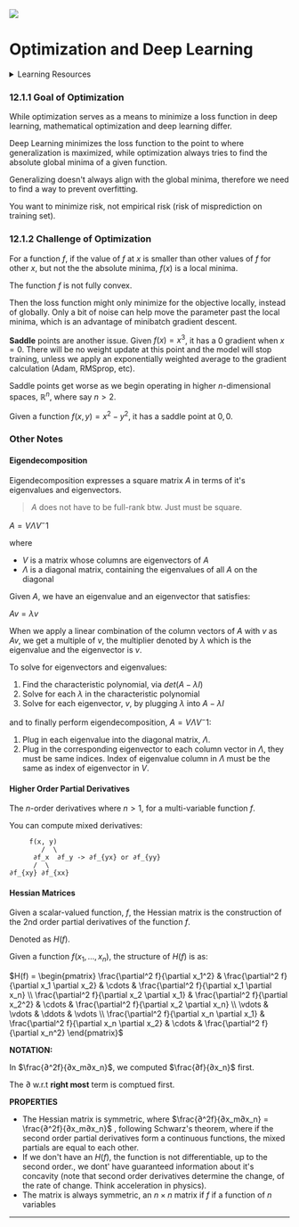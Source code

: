 <img src = 'https://losslandscape.com/wp-content/uploads/2019/09/loss-landscape-research-3.jpg'>

# Optimization and Deep Learning

<details><summary>Learning Resources</summary>

- [D2l.ai, Optimization Algorithms](https://d2l.ai/chapter_optimization/index.html)
- [gpt4o, my technical co-founder](chatgpt.com)

</details>

### 12.1.1 Goal of Optimization

While optimization serves as a means to minimize a loss function in deep learning, mathematical optimization and deep learning differ.

Deep Learning minimizes the loss function to the point to where generalization is maximized, while optimization always tries to find the absolute global minima of a given function.

Generalizing doesn't always align with the global minima, therefore we need to find a way to prevent overfitting.

You want to minimize risk, not empirical risk (risk of misprediction on training set).

### 12.1.2 Challenge of Optimization

For a function $f$, if the value of $f$ at $x$ is smaller than other values of $f$ for other $x$, but not the the absolute minima, $f(x)$ is a local minima. 

The function $f$ is not fully convex.

Then the loss function might only minimize for the objective locally, instead of globally. Only a bit of noise can help move the parameter past the local minima, which is an advantage of minibatch gradient descent.

**Saddle** points are another issue. Given $f(x) = x^3$, it has a $0$ gradient when $x = 0$. There will be no weight update at this point and the model will stop training, unless we apply an exponentially weighted average to the gradient calculation (Adam, RMSprop, etc).

Saddle points get worse as we begin operating in higher $n$-dimensional spaces, $\mathbb{R}^n$, where say $n > 2$.

Given a function $f(x, y) = x^2 - y^2$, it has a saddle point at $0, 0$.


### Other Notes

#### **Eigendecomposition**

Eigendecomposition expresses a square matrix $A$ in terms of it's eigenvalues and eigenvectors. 

> $A$ does not have to be full-rank btw. Just must be square.

$A = V\Lambda V^-1$

where 

- $V$ is a matrix whose columns are eigenvectors of $A$
- $\Lambda$ is a diagonal matrix, containing the eigenvalues of all $A$ on the diagonal

Given $A$, we have an eigenvalue and an eigenvector that satisfies:

$Av = \lambda v$

When we apply a linear combination of the column vectors of $A$ with $v$ as $Av$, we get a multiple of $v$, the multiplier denoted by $\lambda$ which is the eigenvalue and the eigenvector is $v$.

To solve for eigenvectors and eigenvalues:

1. Find the characteristic polynomial, via $det(A - \lambda I)$
2. Solve for each $\lambda$ in the characteristic polynomial
3. Solve for each eigenvector, $v$, by plugging $\lambda$ into $A - \lambda I$

and to finally perform eigendecomposition, $A = V\Lambda V^-1$:

1. Plug in each eigenvalue into the diagonal matrix, $\Lambda$.
2. Plug in the corresponding eigenvector to each column vector in $\Lambda$, they must be same indices. Index of eigenvalue column in $\Lambda$ must be the same as index of eigenvector in $V$.

#### **Higher Order Partial Derivatives**

The $n$-order derivatives where $n > 1$, for a multi-variable function $f$. 

You can compute mixed derivatives:

```
     f(x, y)
        /  \
      ∂f_x  ∂f_y -> ∂f_{yx} or ∂f_{yy}
      /  \    
∂f_{xy} ∂f_{xx} 

```

#### **Hessian Matrices**

Given a scalar-valued function, $f$, the Hessian matrix is the construction of the 2nd order partial derivatives of the function $f$.

Denoted as $H(f)$.

Given a function $f(x_1, ..., x_n)$, the structure of $H(f)$ is as:

$H(f) = \begin{pmatrix} \frac{\partial^2 f}{\partial x_1^2} & \frac{\partial^2 f}{\partial x_1 \partial x_2} & \cdots & \frac{\partial^2 f}{\partial x_1 \partial x_n} \\ \frac{\partial^2 f}{\partial x_2 \partial x_1} & \frac{\partial^2 f}{\partial x_2^2} & \cdots & \frac{\partial^2 f}{\partial x_2 \partial x_n} \\ \vdots & \vdots & \ddots & \vdots \\ \frac{\partial^2 f}{\partial x_n \partial x_1} & \frac{\partial^2 f}{\partial x_n \partial x_2} & \cdots & \frac{\partial^2 f}{\partial x_n^2} \end{pmatrix}$


**NOTATION:**

In $\frac{∂^2f}{∂x_m∂x_n}$, we computed $\frac{∂f}{∂x_n}$ first.

The $∂$ w.r.t **right most** term is comptued first.

**PROPERTIES**

- The Hessian matrix is symmetric, where $\frac{∂^2f}{∂x_m∂x_n} = \frac{∂^2f}{∂x_m∂x_n}$ , following Schwarz's theorem, where if the second order partial derivatives form a continuous functions, the mixed partials are equal to each other.
- If we don't have an $H(f)$, the function is not differentiable, up to the second order., we dont' have guaranteed information about it's concavity (note that second order derivatives determine the change, of the rate of change. Think acceleration in physics).
- The matrix is always symmetric, an $n\times n$ matrix if $f$ if a function of $n$ variables


---